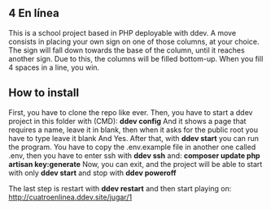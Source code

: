 ## 4 En línea
This is a school project based in PHP deployable with ddev.
A move consists in placing your own sign on one of those columns, at your choice. The sign will fall down towards the base of the column, until it reaches another sign. Due to this, the columns will be filled bottom-up.
When you fill 4 spaces in a line, you win.

## How to install
First, you have to clone the repo like ever.
Then, you have to start a ddev project in this folder with (CMD):
**ddev config**
And it shows a page that requires a name, leave it in blank, then when it asks for the public root you have to type leave it blank And Yes.
After that, with **ddev start** you can run the program. You have to copy the .env.example file in another one called .env, then you have to enter ssh with **ddev ssh** and:
**composer update
php artisan key:generate**
Now, you can exit, and the project will be able to start with only **ddev start** and stop with **ddev poweroff**



The last step is restart with **ddev restart** and then start playing on:
http://cuatroenlinea.ddev.site/jugar/1

